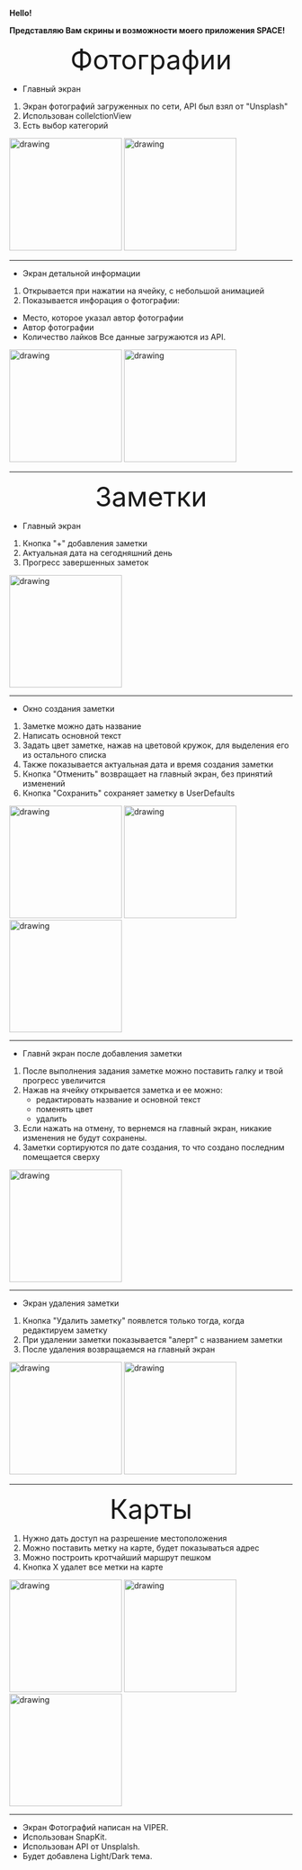 **Hello!**

**Представляю Вам скрины и возможности моего приложения SPACE!**

<p align="center">
    <font size="15">
    Фотографии 
    </font> 
</p>

- Главный экран

1. Экран фотографий загруженных по сети, API был взял от "Unsplash"
2. Использован collelctionView
3. Есть выбор категорий

<img src="images/photo-2.png" alt="drawing" width="200"/> <img src="images/photo-3.png" alt="drawing" width="200"/>

---

- Экран детальной информации

1. Открывается при нажатии на ячейку, с небольшой анимацией
2. Показывается инфорация о фотографии:

- Место, которое указал автор фотографии
- Автор фотографии
- Количество лайков
  Все данные загружаются из API.

<img src="images/photo-video.gif" alt="drawing" width="200"/>
<img src="images/photo-1.png" alt="drawing" width="200"/>

---

<p align="center">
    <font size="15">
    Заметки 
    </font> 
</p>

- Главный экран

1. Кнопка "+" добавления заметки
2. Актуальная дата на сегодняшний день
3. Прогресс завершенных заметок

<img src="images/1.png" alt="drawing" width="200"/>

---

- Окно создания заметки

1. Заметке можно дать название
2. Написать основной текст
3. Задать цвет заметке, нажав на цветовой кружок, для выделения его из остального списка
4. Также показывается актуальная дата и время создания заметки
5. Кнопка "Отменить" возвращает на главный экран, без принятий изменений
6. Кнопка "Сохранить" сохраняет заметку в UserDefaults

<img src="images/2.png" alt="drawing" width="200"/>
<img src="images/3.png" alt="drawing" width="200"/>
<img src="images/8.png" alt="drawing" width="200"/>

---

- Главнй экран после добавления заметки

1. После выполнения задания заметке можно поставить галку и твой прогресс увеличится
2. Нажав на ячейку открывается заметка и ее можно:
   - редактировать название и основной текст
   - поменять цвет
   - удалить
3. Если нажать на отмену, то вернемся на главный экран, никакие изменения не будут сохранены.
4. Заметки сортируются по дате создания, то что создано последним помещается сверху

<img src="images/4.png" alt="drawing" width="200"/>

---

- Экран удаления заметки

1.  Кнопка "Удалить заметку" появлется только тогда, когда редактируем заметку
2.  При удалении заметки показывается "алерт" с названием заметки
3.  После удаления возвращаемся на главный экран

<img src="images/5.png" alt="drawing" width="200"/>
<img src="images/6.png" alt="drawing" width="200"/>

---

<p align="center">
    <font size="15">
    Карты 
    </font> 
</p>

1.  Нужно дать доступ на разрешение местоположения
2.  Можно поставить метку на карте, будет показываться адрес
3.  Можно построить кротчайший маршрут пешком
4.  Кнопка Х удалет все метки на карте

<img src="images/map-1.png" alt="drawing" width="200"/> <img src="images/map-2.png" alt="drawing" width="200"/> <img src="images/map-3.png" alt="drawing" width="200"/>

---

- Экран Фотографий написан на VIPER.
- Использован SnapKit.
- Использован API от Unsplalsh.
- Будет добавлена Light/Dark тема.
